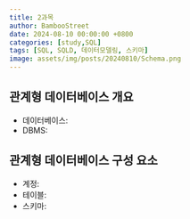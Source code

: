 ```yaml
---
title: 2과목 
author: BambooStreet
date: 2024-08-10 00:00:00 +0800
categories: [study,SQL]
tags: [SQL, SQLD, 데이터모델링, 스키마]
image: assets/img/posts/20240810/Schema.png
---
```


## 관계형 데이터베이스 개요

* 데이터베이스:
* DBMS:
  
## 관계형 데이터베이스 구성 요소

* 계정:
* 테이블:
* 스키마:




